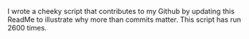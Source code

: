 I wrote a cheeky script that contributes to my Github by updating this ReadMe to illustrate why more than commits matter. This script has run 2600 times.
